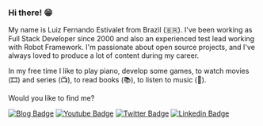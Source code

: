 ### Hi there! 😁

My name is Luiz Fernando Estivalet from Brazil (🇧🇷). I've been working as Full Stack Developer since 2000 and also an experienced test lead working with Robot Framework. I'm passionate about open source projects, and I've always loved to produce a lot of content during my career.

In my free time I like to play piano, develop some games, to watch movies (🎞️) and series (📺), to read books (📚), to listen to music (🎵).

Would you like to find me?

[![Blog Badge](https://img.shields.io/badge/Blog-lfestivalet-black)](https://lfestivalet.wordpress.com/)
[![Youtube Badge](https://img.shields.io/badge/-Youtube-FF0000?style=flat-square&labelColor=FF0000&logo=youtube&logoColor=white&link=https://www.youtube.com/channel/UCHMTFdFPc31A7fgD3DDgaVw)](https://www.youtube.com/channel/UCHMTFdFPc31A7fgD3DDgaVw)
[![Twitter Badge](https://img.shields.io/badge/-Twitter-1ca0f1?style=flat-square&labelColor=1ca0f1&logo=twitter&logoColor=white&link=https://twitter.com/EstivaletF)](https://twitter.com/EstivaletF)
[![Linkedin Badge](https://img.shields.io/badge/-LinkedIn-blue?style=flat-square&logo=Linkedin&logoColor=white&link=https://www.linkedin.com/in/luizfestivalet/)](https://www.linkedin.com/in/luizfestivalet/)

